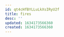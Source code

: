 ```yaml
---
id: qt4cHfBYLLuLkXsIRyU2f
title: fires
desc: ''
updated: 1634173566360
created: 1634173566360
---
```


